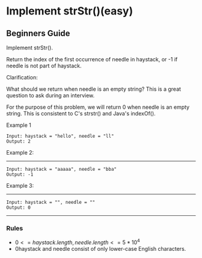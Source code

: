 # Implement strStr()(easy)

## Beginners Guide

Implement strStr().

Return the index of the first occurrence of needle in haystack, or -1 if needle is not part of haystack.

Clarification:

What should we return when needle is an empty string? This is a great question to ask during an interview.

For the purpose of this problem, we will return 0 when needle is an empty string. This is consistent to C's strstr() and Java's indexOf().

Example 1

```go=
Input: haystack = "hello", needle = "ll"
Output: 2
```

Example 2:

---

```go=
Input: haystack = "aaaaa", needle = "bba"
Output: -1
```

Example 3:

---

```go=
Input: haystack = "", needle = ""
Output: 0
```

---

### Rules

* $0 <= haystack.length, needle.length <= 5 * 10^4$
* 0haystack and needle consist of only lower-case English characters.
